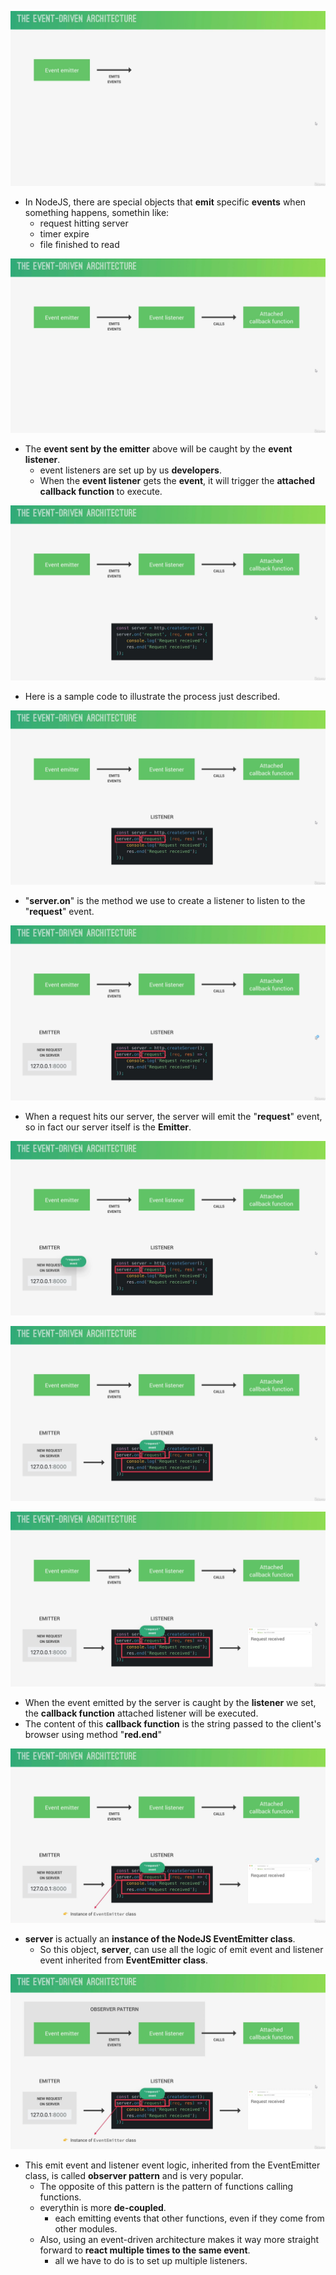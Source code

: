 ![Alt event emitter](pic/bandicam%202022-10-05%2016-51-35-383.jpg)

- In NodeJS, there are special objects that **emit** specific **events** when something happens, somethin like:
  - request hitting server
  - timer expire
  - file finished to read

![Alt attached callback](pic/bandicam%202022-10-05%2016-51-46-101.jpg)

- The **event sent by the emitter** above will be caught by the **event listener**.
  - event listeners are set up by us **developers**.
  - When the **event listener** gets the **event**, it will trigger the **attached callback function** to execute.

![Alt code](pic/bandicam%202022-10-05%2016-51-52-128.jpg)

- Here is a sample code to illustrate the process just described.

![Alt 'request' event](pic/bandicam%202022-10-05%2016-51-55-923.jpg)

- "**server.on**" is the method we use to create a listener to listen to the "**request**" event.

![Alt EMITTER](pic/bandicam%202022-10-05%2016-51-58-106.jpg)

- When a request hits our server, the server will emit the "**request**" event, so in fact our server itself is the **Emitter**.

![Alt request event on EMITTER](pic/bandicam%202022-10-05%2016-51-59-948.jpg)

![Alt callback](pic/bandicam%202022-10-05%2016-52-03-630.jpg)

![Alt send response to client browser](pic/bandicam%202022-10-05%2016-52-05-395.jpg)

- When the event emitted by the server is caught by the **listener** we set, the **callback function** attached listener will be executed.
- The content of this **callback function** is the string passed to the client's browser using method "**red.end**"

![Alt instance of EventEmitter class](pic/bandicam%202022-10-05%2016-52-07-407.jpg)

- **server** is actually an **instance of the NodeJS EventEmitter class**.
  - So this object, **server**, can use all the logic of emit event and listener event inherited from **EventEmitter class**.

![Alt observer pattern](pic/bandicam%202022-10-05%2016-52-11-092.jpg)

- This emit event and listener event logic, inherited from the EventEmitter class, is called **observer pattern** and is very popular.
  - The opposite of this pattern is the pattern of functions calling functions.
  - everythin is more **de-coupled**.
    - each emitting events that other functions, even if they come from other modules.
  - Also, using an event-driven architecture makes it way more straight forward to **react multiple times to the same event**.
    - all we have to do is to set up multiple listeners.
